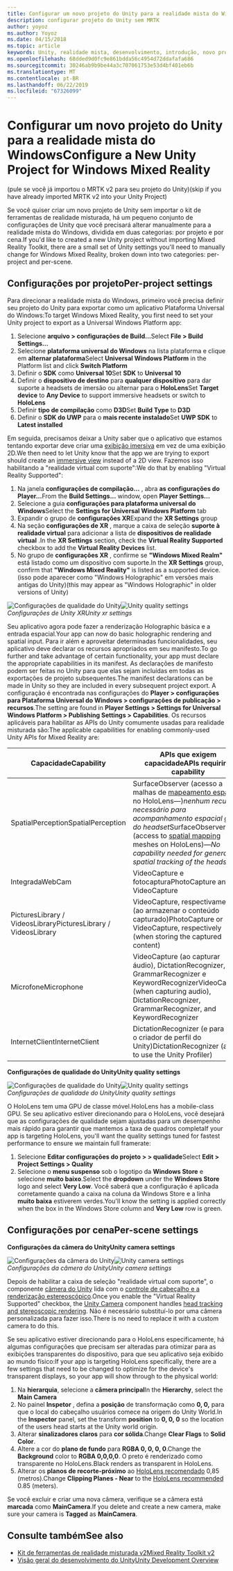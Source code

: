 ```yaml
---
title: Configurar um novo projeto do Unity para a realidade mista do Windows
description: configurar projeto do Unity sem MRTK
author: yoyoz
ms.author: Yoyoz
ms.date: 04/15/2018
ms.topic: article
keywords: Unity, realidade mista, desenvolvimento, introdução, novo projeto
ms.openlocfilehash: 68dded9d0fc9e861bdda56c4954d72ddafafa686
ms.sourcegitcommit: 30246ab9b9be44a3c707061753e53d4bf401eb6b
ms.translationtype: MT
ms.contentlocale: pt-BR
ms.lasthandoff: 06/22/2019
ms.locfileid: "67326099"
---
```

# <a name="configure-a-new-unity-project-for-windows-mixed-reality"></a><span data-ttu-id="ea143-104">Configurar um novo projeto do Unity para a realidade mista do Windows</span><span class="sxs-lookup"><span data-stu-id="ea143-104">Configure a New Unity Project for Windows Mixed Reality</span></span> 

<span data-ttu-id="ea143-105">(pule se você já importou o MRTK v2 para seu projeto do Unity)</span><span class="sxs-lookup"><span data-stu-id="ea143-105">(skip if you have already imported MRTK v2 into your Unity Project)</span></span>

<span data-ttu-id="ea143-106">Se você quiser criar um novo projeto de Unity sem importar o kit de ferramentas de realidade misturada, há um pequeno conjunto de configurações de Unity que você precisará alterar manualmente para a realidade mista do Windows, dividida em duas categorias: por projeto e por cena.</span><span class="sxs-lookup"><span data-stu-id="ea143-106">If you'd like to created a new Unity project without importing Mixed Reality Toolkit, there are a small set of Unity settings you'll need to manually change for Windows Mixed Reality, broken down into two categories: per-project and per-scene.</span></span>

## <a name="per-project-settings"></a><span data-ttu-id="ea143-107">Configurações por projeto</span><span class="sxs-lookup"><span data-stu-id="ea143-107">Per-project settings</span></span>

<span data-ttu-id="ea143-108">Para direcionar a realidade mista do Windows, primeiro você precisa definir seu projeto do Unity para exportar como um aplicativo Plataforma Universal do Windows:</span><span class="sxs-lookup"><span data-stu-id="ea143-108">To target Windows Mixed Reality, you first need to set your Unity project to export as a Universal Windows Platform app:</span></span> 
1. <span data-ttu-id="ea143-109">Selecione **arquivo > configurações de Build...**</span><span class="sxs-lookup"><span data-stu-id="ea143-109">Select **File > Build Settings...**</span></span>
2. <span data-ttu-id="ea143-110">Selecione **plataforma universal do Windows** na lista plataforma e clique em **alternar plataforma**</span><span class="sxs-lookup"><span data-stu-id="ea143-110">Select **Universal Windows Platform** in the Platform list and click **Switch Platform**</span></span>
3. <span data-ttu-id="ea143-111">Definir o **SDK** como **Universal 10**</span><span class="sxs-lookup"><span data-stu-id="ea143-111">Set **SDK** to **Universal 10**</span></span>
4. <span data-ttu-id="ea143-112">Definir o **dispositivo de destino** para **qualquer dispositivo** para dar suporte a headsets de imersão ou alternar para o **HoloLens**</span><span class="sxs-lookup"><span data-stu-id="ea143-112">Set **Target device** to **Any Device** to support immersive headsets or switch to **HoloLens**</span></span>
5. <span data-ttu-id="ea143-113">Definir **tipo de compilação** como **D3D**</span><span class="sxs-lookup"><span data-stu-id="ea143-113">Set **Build Type** to **D3D**</span></span>
6. <span data-ttu-id="ea143-114">Definir o **SDK do UWP** para o **mais recente instalado**</span><span class="sxs-lookup"><span data-stu-id="ea143-114">Set **UWP SDK** to **Latest installed**</span></span>

<span data-ttu-id="ea143-115">Em seguida, precisamos deixar a Unity saber que o aplicativo que estamos tentando exportar deve criar uma [exibição imersiva](app-views.md) em vez de uma exibição 2D.</span><span class="sxs-lookup"><span data-stu-id="ea143-115">We then need to let Unity know that the app we are trying to export should create an [immersive view](app-views.md) instead of a 2D view.</span></span> <span data-ttu-id="ea143-116">Fazemos isso habilitando a "realidade virtual com suporte":</span><span class="sxs-lookup"><span data-stu-id="ea143-116">We do that by enabling "Virtual Reality Supported":</span></span>
1. <span data-ttu-id="ea143-117">Na janela **configurações de compilação...** , abra **as configurações do Player...**</span><span class="sxs-lookup"><span data-stu-id="ea143-117">From the **Build Settings...** window, open **Player Settings...**</span></span>
2. <span data-ttu-id="ea143-118">Selecione a guia **configurações para plataforma universal do Windows**</span><span class="sxs-lookup"><span data-stu-id="ea143-118">Select the **Settings for Universal Windows Platform** tab</span></span>
3. <span data-ttu-id="ea143-119">Expandir o grupo de **configurações XR**</span><span class="sxs-lookup"><span data-stu-id="ea143-119">Expand the **XR Settings** group</span></span>
4. <span data-ttu-id="ea143-120">Na seção **configurações de XR** , marque a caixa de seleção **suporte à realidade virtual** para adicionar a lista de **dispositivos de realidade virtual** .</span><span class="sxs-lookup"><span data-stu-id="ea143-120">In the **XR Settings** section, check the **Virtual Reality Supported** checkbox to add the **Virtual Reality Devices** list.</span></span>
5. <span data-ttu-id="ea143-121">No grupo de **configurações XR** , confirme se **"Windows Mixed Realm"** está listado como um dispositivo com suporte.</span><span class="sxs-lookup"><span data-stu-id="ea143-121">In the **XR Settings** group, confirm that **"Windows Mixed Reality"** is listed as a supported device.</span></span> <span data-ttu-id="ea143-122">(isso pode aparecer como "Windows Holographic" em versões mais antigas do Unity)</span><span class="sxs-lookup"><span data-stu-id="ea143-122">(this may appear as "Windows Holographic" in older versions of Unity)</span></span>

<span data-ttu-id="ea143-123">![Configurações de qualidade do Unity](images/getting-started-unity-quality-settings.jpg)</span><span class="sxs-lookup"><span data-stu-id="ea143-123">![Unity quality settings](images/getting-started-unity-quality-settings.jpg)</span></span><br>
<span data-ttu-id="ea143-124">*Configurações de Unity XR*</span><span class="sxs-lookup"><span data-stu-id="ea143-124">*Unity xr settings*</span></span>

<span data-ttu-id="ea143-125">Seu aplicativo agora pode fazer a renderização Holographic básica e a entrada espacial.</span><span class="sxs-lookup"><span data-stu-id="ea143-125">Your app can now do basic holographic rendering and spatial input.</span></span> <span data-ttu-id="ea143-126">Para ir além e aproveitar determinadas funcionalidades, seu aplicativo deve declarar os recursos apropriados em seu manifesto.</span><span class="sxs-lookup"><span data-stu-id="ea143-126">To go further and take advantage of certain functionality, your app must declare the appropriate capabilities in its manifest.</span></span> <span data-ttu-id="ea143-127">As declarações de manifesto podem ser feitas no Unity para que elas sejam incluídas em todas as exportações de projeto subsequentes.</span><span class="sxs-lookup"><span data-stu-id="ea143-127">The manifest declarations can be made in Unity so they are included in every subsequent project export.</span></span> <span data-ttu-id="ea143-128">A configuração é encontrada nas configurações do **Player > configurações para Plataforma Universal do Windows > configurações de publicação > recursos**.</span><span class="sxs-lookup"><span data-stu-id="ea143-128">The setting are found in **Player Settings > Settings for Universal Windows Platform > Publishing Settings > Capabilities**.</span></span> <span data-ttu-id="ea143-129">Os recursos aplicáveis para habilitar as APIs do Unity comumente usadas para realidade misturada são:</span><span class="sxs-lookup"><span data-stu-id="ea143-129">The applicable capabilities for enabling commonly-used Unity APIs for Mixed Reality are:</span></span>

|  <span data-ttu-id="ea143-130">Capacidade</span><span class="sxs-lookup"><span data-stu-id="ea143-130">Capability</span></span>  |  <span data-ttu-id="ea143-131">APIs que exigem capacidade</span><span class="sxs-lookup"><span data-stu-id="ea143-131">APIs requiring capability</span></span> | 
|----------|----------|
|  <span data-ttu-id="ea143-132">SpatialPerception</span><span class="sxs-lookup"><span data-stu-id="ea143-132">SpatialPerception</span></span>  |  <span data-ttu-id="ea143-133">SurfaceObserver (acesso a malhas de [mapeamento espacial](spatial-mapping.md) no HoloLens&mdash;)*nenhum recurso necessário para acompanhamento espacial geral do headset*</span><span class="sxs-lookup"><span data-stu-id="ea143-133">SurfaceObserver (access to [spatial mapping](spatial-mapping.md) meshes on HoloLens)&mdash;*No capability needed for general spatial tracking of the headset*</span></span> | 
|  <span data-ttu-id="ea143-134">Integrada</span><span class="sxs-lookup"><span data-stu-id="ea143-134">WebCam</span></span>  |  <span data-ttu-id="ea143-135">VideoCapture e fotocaptura</span><span class="sxs-lookup"><span data-stu-id="ea143-135">PhotoCapture and VideoCapture</span></span> | 
|  <span data-ttu-id="ea143-136">PicturesLibrary / VideosLibrary</span><span class="sxs-lookup"><span data-stu-id="ea143-136">PicturesLibrary / VideosLibrary</span></span>  |  <span data-ttu-id="ea143-137">VideoCapture, respectivamente (ao armazenar o conteúdo capturado)</span><span class="sxs-lookup"><span data-stu-id="ea143-137">PhotoCapture or VideoCapture, respectively (when storing the captured content)</span></span> | 
|  <span data-ttu-id="ea143-138">Microfone</span><span class="sxs-lookup"><span data-stu-id="ea143-138">Microphone</span></span>  |  <span data-ttu-id="ea143-139">VideoCapture (ao capturar áudio), DictationRecognizer, GrammarRecognizer e KeywordRecognizer</span><span class="sxs-lookup"><span data-stu-id="ea143-139">VideoCapture (when capturing audio), DictationRecognizer, GrammarRecognizer, and KeywordRecognizer</span></span> | 
|  <span data-ttu-id="ea143-140">InternetClient</span><span class="sxs-lookup"><span data-stu-id="ea143-140">InternetClient</span></span>  |  <span data-ttu-id="ea143-141">DictationRecognizer (e para usar o criador de perfil do Unity)</span><span class="sxs-lookup"><span data-stu-id="ea143-141">DictationRecognizer (and to use the Unity Profiler)</span></span> | 

<span data-ttu-id="ea143-142">**Configurações de qualidade do Unity**</span><span class="sxs-lookup"><span data-stu-id="ea143-142">**Unity quality settings**</span></span>

<span data-ttu-id="ea143-143">![Configurações de qualidade do Unity](images/getting-started-unity-quality-settings.jpg)</span><span class="sxs-lookup"><span data-stu-id="ea143-143">![Unity quality settings](images/getting-started-unity-quality-settings.jpg)</span></span><br>
<span data-ttu-id="ea143-144">*Configurações de qualidade do Unity*</span><span class="sxs-lookup"><span data-stu-id="ea143-144">*Unity quality settings*</span></span>

<span data-ttu-id="ea143-145">O HoloLens tem uma GPU de classe móvel.</span><span class="sxs-lookup"><span data-stu-id="ea143-145">HoloLens has a mobile-class GPU.</span></span> <span data-ttu-id="ea143-146">Se seu aplicativo estiver direcionando para o HoloLens, você desejará que as configurações de qualidade sejam ajustadas para um desempenho mais rápido para garantir que mantemos a taxa de quadros completa</span><span class="sxs-lookup"><span data-stu-id="ea143-146">If your app is targeting HoloLens, you'll want the quality settings tuned for fastest performance to ensure we maintain full framerate:</span></span>
1. <span data-ttu-id="ea143-147">Selecione **Editar configurações do projeto > > qualidade**</span><span class="sxs-lookup"><span data-stu-id="ea143-147">Select **Edit > Project Settings > Quality**</span></span>
2. <span data-ttu-id="ea143-148">Selecione o **menu suspenso** sob o logotipo da **Windows Store** e selecione **muito baixo**.</span><span class="sxs-lookup"><span data-stu-id="ea143-148">Select the **dropdown** under the **Windows Store** logo and select **Very Low**.</span></span> <span data-ttu-id="ea143-149">Você saberá que a configuração é aplicada corretamente quando a caixa na coluna da Windows Store e a linha **muito baixa** estiverem verdes.</span><span class="sxs-lookup"><span data-stu-id="ea143-149">You'll know the setting is applied correctly when the box in the Windows Store column and **Very Low** row is green.</span></span>

## <a name="per-scene-settings"></a><span data-ttu-id="ea143-150">Configurações por cena</span><span class="sxs-lookup"><span data-stu-id="ea143-150">Per-scene settings</span></span>

<span data-ttu-id="ea143-151">**Configurações da câmera do Unity**</span><span class="sxs-lookup"><span data-stu-id="ea143-151">**Unity camera settings**</span></span>

<span data-ttu-id="ea143-152">![Configurações da câmera do Unity](images/Unitycamerasettings.png)</span><span class="sxs-lookup"><span data-stu-id="ea143-152">![Unity camera settings](images/Unitycamerasettings.png)</span></span><br>
<span data-ttu-id="ea143-153">*Configurações da câmera do Unity*</span><span class="sxs-lookup"><span data-stu-id="ea143-153">*Unity camera settings*</span></span>

<span data-ttu-id="ea143-154">Depois de habilitar a caixa de seleção "realidade virtual com suporte", o componente [câmera do Unity](camera-in-unity.md) lida com o [controle de cabeçalho e a renderização estereoscópico](rendering.md).</span><span class="sxs-lookup"><span data-stu-id="ea143-154">Once you enable the "Virtual Reality Supported" checkbox, the [Unity Camera](camera-in-unity.md) component handles [head tracking and stereoscopic rendering](rendering.md).</span></span> <span data-ttu-id="ea143-155">Não é necessário substituí-lo por uma câmera personalizada para fazer isso.</span><span class="sxs-lookup"><span data-stu-id="ea143-155">There is no need to replace it with a custom camera to do this.</span></span>

<span data-ttu-id="ea143-156">Se seu aplicativo estiver direcionando para o HoloLens especificamente, há algumas configurações que precisam ser alteradas para otimizar para as exibições transparentes do dispositivo, para que seu aplicativo seja exibido ao mundo físico:</span><span class="sxs-lookup"><span data-stu-id="ea143-156">If your app is targeting HoloLens specifically, there are a few settings that need to be changed to optimize for the device's transparent displays, so your app will show through to the physical world:</span></span>
1. <span data-ttu-id="ea143-157">Na **hierarquia**, selecione a **câmera principal**</span><span class="sxs-lookup"><span data-stu-id="ea143-157">In the **Hierarchy**, select the **Main Camera**</span></span>
2. <span data-ttu-id="ea143-158">No painel **Inspetor** , defina a **posição** de transformação como **0, 0,** para que o local do cabeçalho usuários comece na origem do Unity World.</span><span class="sxs-lookup"><span data-stu-id="ea143-158">In the **Inspector** panel, set the transform **position** to **0, 0, 0** so the location of the users head starts at the Unity world origin.</span></span>
3. <span data-ttu-id="ea143-159">Alterar **sinalizadores claros** para **cor sólida**.</span><span class="sxs-lookup"><span data-stu-id="ea143-159">Change **Clear Flags** to **Solid Color**.</span></span>
4. <span data-ttu-id="ea143-160">Altere a cor do **plano de fundo** para **RGBA 0, 0, 0, 0**.</span><span class="sxs-lookup"><span data-stu-id="ea143-160">Change the **Background** color to **RGBA 0,0,0,0**.</span></span> <span data-ttu-id="ea143-161">O preto é renderizado como transparente no HoloLens.</span><span class="sxs-lookup"><span data-stu-id="ea143-161">Black renders as transparent in HoloLens.</span></span>
5. <span data-ttu-id="ea143-162">Alterar os **planos de recorte-próximo** ao [HoloLens recomendado](camera-in-unity.md#clip-planes) 0,85 (metros).</span><span class="sxs-lookup"><span data-stu-id="ea143-162">Change **Clipping Planes - Near** to the [HoloLens recommended](camera-in-unity.md#clip-planes) 0.85 (meters).</span></span>

<span data-ttu-id="ea143-163">Se você excluir e criar uma nova câmera, verifique se a câmera está **marcada** como **MainCamera**.</span><span class="sxs-lookup"><span data-stu-id="ea143-163">If you delete and create a new camera, make sure your camera is **Tagged** as **MainCamera**.</span></span>


## <a name="see-also"></a><span data-ttu-id="ea143-164">Consulte também</span><span class="sxs-lookup"><span data-stu-id="ea143-164">See also</span></span>
* [<span data-ttu-id="ea143-165">Kit de ferramentas de realidade misturada v2</span><span class="sxs-lookup"><span data-stu-id="ea143-165">Mixed Reality Toolkit v2</span></span>](mrtk-getting-started.md)
* [<span data-ttu-id="ea143-166">Visão geral do desenvolvimento do Unity</span><span class="sxs-lookup"><span data-stu-id="ea143-166">Unity Development Overview</span></span>](unity-development-overview.md)
